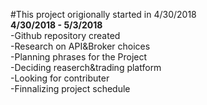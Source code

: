 #This project origionally started in 4/30/2018<br>
<b>4/30/2018 - 5/3/2018</b><br>
  -Github repository created<br>
  -Research on API&Broker choices<br>
  -Planning phrases for the Project<br>
  -Deciding reaserch&trading platform<br>
  -Looking for contributer<br>
  -Finnalizing project schedule<br> 
